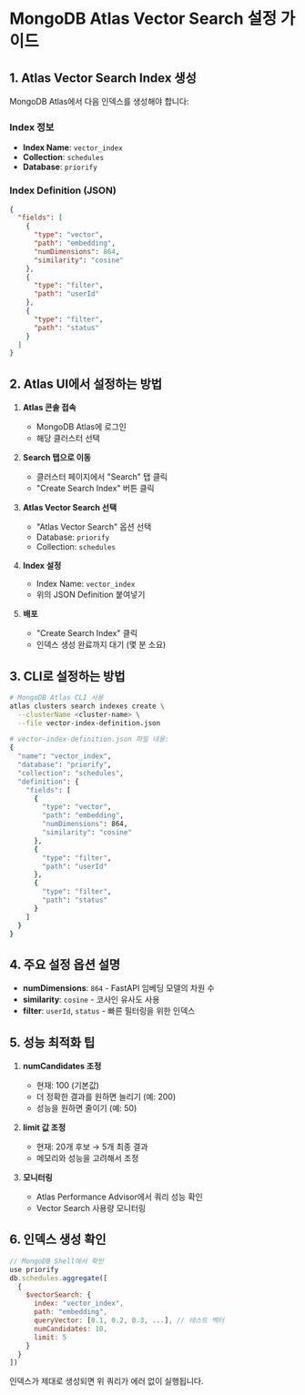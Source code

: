 # MongoDB Atlas Vector Search 설정 가이드

## 1. Atlas Vector Search Index 생성

MongoDB Atlas에서 다음 인덱스를 생성해야 합니다:

### Index 정보
- **Index Name**: `vector_index`
- **Collection**: `schedules`
- **Database**: `priorify`

### Index Definition (JSON)

```json
{
  "fields": [
    {
      "type": "vector",
      "path": "embedding",
      "numDimensions": 864,
      "similarity": "cosine"
    },
    {
      "type": "filter",
      "path": "userId"
    },
    {
      "type": "filter", 
      "path": "status"
    }
  ]
}
```

## 2. Atlas UI에서 설정하는 방법

1. **Atlas 콘솔 접속**
   - MongoDB Atlas에 로그인
   - 해당 클러스터 선택

2. **Search 탭으로 이동**
   - 클러스터 페이지에서 "Search" 탭 클릭
   - "Create Search Index" 버튼 클릭

3. **Atlas Vector Search 선택**
   - "Atlas Vector Search" 옵션 선택
   - Database: `priorify`
   - Collection: `schedules`

4. **Index 설정**
   - Index Name: `vector_index`
   - 위의 JSON Definition 붙여넣기

5. **배포**
   - "Create Search Index" 클릭
   - 인덱스 생성 완료까지 대기 (몇 분 소요)

## 3. CLI로 설정하는 방법

```bash
# MongoDB Atlas CLI 사용
atlas clusters search indexes create \
  --clusterName <cluster-name> \
  --file vector-index-definition.json

# vector-index-definition.json 파일 내용:
{
  "name": "vector_index",
  "database": "priorify",
  "collection": "schedules",
  "definition": {
    "fields": [
      {
        "type": "vector",
        "path": "embedding", 
        "numDimensions": 864,
        "similarity": "cosine"
      },
      {
        "type": "filter",
        "path": "userId"
      },
      {
        "type": "filter",
        "path": "status" 
      }
    ]
  }
}
```

## 4. 주요 설정 옵션 설명

- **numDimensions**: `864` - FastAPI 임베딩 모델의 차원 수
- **similarity**: `cosine` - 코사인 유사도 사용
- **filter**: `userId`, `status` - 빠른 필터링을 위한 인덱스

## 5. 성능 최적화 팁

1. **numCandidates 조정**
   - 현재: 100 (기본값)
   - 더 정확한 결과를 원하면 늘리기 (예: 200)
   - 성능을 원하면 줄이기 (예: 50)

2. **limit 값 조정**
   - 현재: 20개 후보 → 5개 최종 결과
   - 메모리와 성능을 고려해서 조정

3. **모니터링**
   - Atlas Performance Advisor에서 쿼리 성능 확인
   - Vector Search 사용량 모니터링

## 6. 인덱스 생성 확인

```javascript
// MongoDB Shell에서 확인
use priorify
db.schedules.aggregate([
  {
    $vectorSearch: {
      index: "vector_index",
      path: "embedding", 
      queryVector: [0.1, 0.2, 0.3, ...], // 테스트 벡터
      numCandidates: 10,
      limit: 5
    }
  }
])
```

인덱스가 제대로 생성되면 위 쿼리가 에러 없이 실행됩니다. 